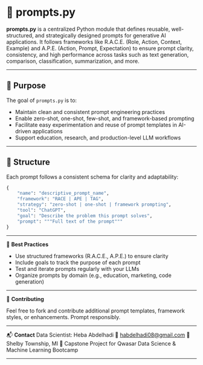 # 📜 prompts.py

**prompts.py** is a centralized Python module that defines reusable, well-structured, and strategically designed prompts for generative AI applications. It follows frameworks like R.A.C.E. (Role, Action, Context, Example) and A.P.E. (Action, Prompt, Expectation) to ensure prompt clarity, consistency, and high performance across tasks such as text generation, comparison, classification, summarization, and more.

---

## 🚀 Purpose

The goal of `prompts.py` is to:

- Maintain clean and consistent prompt engineering practices
- Enable zero-shot, one-shot, few-shot, and framework-based prompting
- Facilitate easy experimentation and reuse of prompt templates in AI-driven applications
- Support education, research, and production-level LLM workflows

---

## 📂 Structure

Each prompt follows a consistent schema for clarity and adaptability:

```python
{
    "name": "descriptive_prompt_name",
    "framework": "RACE | APE | TAG",
    "strategy": "zero-shot | one-shot | framework prompting",
    "tool": "ChatGPT",
    "goal": "Describe the problem this prompt solves",
    "prompt": """Full text of the prompt"""
}
```

---

🧠 **Best Practices**

- Use structured frameworks (R.A.C.E., A.P.E.) to ensure clarity  
- Include goals to track the purpose of each prompt  
- Test and iterate prompts regularly with your LLMs  
- Organize prompts by domain (e.g., education, marketing, code generation)  

---

🤝 **Contributing**

Feel free to fork and contribute additional prompt templates, framework styles, or enhancements. Prompt responsibly.

---

📬 **Contact**
Data Scientist: Heba Abdelhadi
📧 habdelhadi08@gmail.com
📍 Shelby Township, MI
📅 Capstone Project for Qwasar Data Science & Machine Learning Bootcamp

---


